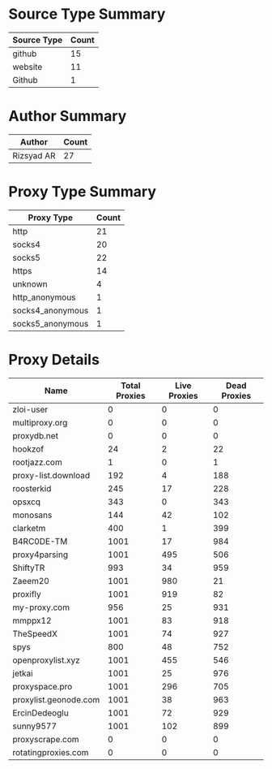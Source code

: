 # Source Type Summary

| Source Type | Count |
|-------------|-------|
| github | 15 |
| website | 11 |
| Github | 1 |


# Author Summary

| Author | Count |
|--------|-------|
| Rizsyad AR | 27 |


# Proxy Type Summary

| Proxy Type | Count |
|------------|-------|
| http | 21 |
| socks4 | 20 |
| socks5 | 22 |
| https | 14 |
| unknown | 4 |
| http_anonymous | 1 |
| socks4_anonymous | 1 |
| socks5_anonymous | 1 |


# Proxy Details

| Name | Total Proxies | Live Proxies | Dead Proxies |
|------|---------------|--------------|---------------|
| zloi-user | 0 | 0 | 0 |
| multiproxy.org | 0 | 0 | 0 |
| proxydb.net | 0 | 0 | 0 |
| hookzof | 24 | 2 | 22 |
| rootjazz.com | 1 | 0 | 1 |
| proxy-list.download | 192 | 4 | 188 |
| roosterkid | 245 | 17 | 228 |
| opsxcq | 343 | 0 | 343 |
| monosans | 144 | 42 | 102 |
| clarketm | 400 | 1 | 399 |
| B4RC0DE-TM | 1001 | 17 | 984 |
| proxy4parsing | 1001 | 495 | 506 |
| ShiftyTR | 993 | 34 | 959 |
| Zaeem20 | 1001 | 980 | 21 |
| proxifly | 1001 | 919 | 82 |
| my-proxy.com | 956 | 25 | 931 |
| mmppx12 | 1001 | 83 | 918 |
| TheSpeedX | 1001 | 74 | 927 |
| spys | 800 | 48 | 752 |
| openproxylist.xyz | 1001 | 455 | 546 |
| jetkai | 1001 | 25 | 976 |
| proxyspace.pro | 1001 | 296 | 705 |
| proxylist.geonode.com | 1001 | 38 | 963 |
| ErcinDedeoglu | 1001 | 72 | 929 |
| sunny9577 | 1001 | 102 | 899 |
| proxyscrape.com | 0 | 0 | 0 |
| rotatingproxies.com | 0 | 0 | 0 |
